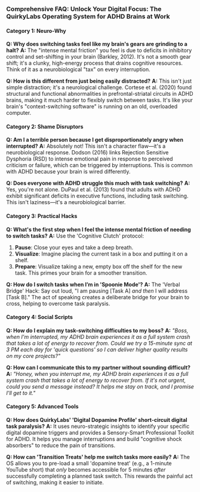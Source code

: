 ### **Comprehensive FAQ: Unlock Your Digital Focus: The QuirkyLabs Operating System for ADHD Brains at Work**

#### **Category 1: Neuro-Why**
**Q: Why does switching tasks feel like my brain's gears are grinding to a halt?**
**A:** The "intense mental friction" you feel is due to deficits in inhibitory control and set-shifting in your brain (Barkley, 2012). It's not a smooth gear shift; it's a clunky, high-energy process that drains cognitive resources. Think of it as a neurobiological "tax" on every interruption.

**Q: How is this different from just being easily distracted?**
**A:** This isn't just simple distraction; it's a neurological challenge. Cortese et al. (2020) found structural and functional abnormalities in prefrontal-striatal circuits in ADHD brains, making it much harder to flexibly switch between tasks. It's like your brain's "context-switching software" is running on an old, overloaded computer.

#### **Category 2: Shame Disruptors**
**Q: Am I a terrible person because I get disproportionately angry when interrupted?**
**A:** Absolutely not! This isn't a character flaw—it's a neurobiological response. Dodson (2016) links Rejection Sensitive Dysphoria (RSD) to intense emotional pain in response to perceived criticism or failure, which can be triggered by interruptions. This is common with ADHD because your brain is wired differently.

**Q: Does everyone with ADHD struggle this much with task switching?**
**A:** Yes, you're not alone. DuPaul et al. (2013) found that adults with ADHD exhibit significant deficits in executive functions, including task switching. This isn't laziness—it's a neurobiological barrier.

#### **Category 3: Practical Hacks**
**Q: What's the first step when I feel the intense mental friction of needing to switch tasks?**
**A:** Use the 'Cognitive Clutch' protocol:
1. **Pause**: Close your eyes and take a deep breath.
2. **Visualize**: Imagine placing the current task in a box and putting it on a shelf.
3. **Prepare**: Visualize taking a new, empty box off the shelf for the new task. This primes your brain for a smoother transition.

**Q: How do I switch tasks when I’m in 'Spoonie Mode'?**
**A:** The 'Verbal Bridge' Hack: Say out loud, "I am pausing [Task A] *and then* I will address [Task B]." The act of speaking creates a deliberate bridge for your brain to cross, helping to overcome task paralysis.

#### **Category 4: Social Scripts**
**Q: How do I explain my task-switching difficulties to my boss?**
**A:** *"Boss, when I'm interrupted, my ADHD brain experiences it as a full system crash that takes a lot of energy to recover from. Could we try a 15-minute sync at 3 PM each day for 'quick questions' so I can deliver higher quality results on my core projects?"*

**Q: How can I communicate this to my partner without sounding difficult?**
**A:** *"Honey, when you interrupt me, my ADHD brain experiences it as a full system crash that takes a lot of energy to recover from. If it's not urgent, could you send a message instead? It helps me stay on track, and I promise I'll get to it."*

#### **Category 5: Advanced Tools**
**Q: How does QuirkyLabs' 'Digital Dopamine Profile' short-circuit digital task paralysis?**
**A:** It uses neuro-strategic insights to identify your specific digital dopamine triggers and provides a Sensory-Smart Professional Toolkit for ADHD. It helps you manage interruptions and build "cognitive shock absorbers" to reduce the pain of transitions.

**Q: How can 'Transition Treats' help me switch tasks more easily?**
**A:** The OS allows you to pre-load a small 'dopamine treat' (e.g., a 1-minute YouTube short) that *only* becomes accessible for 5 minutes *after* successfully completing a planned task switch. This rewards the painful act of switching, making it easier to initiate.